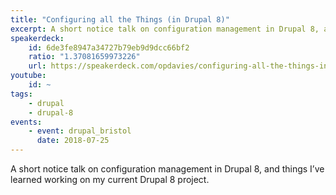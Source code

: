 ```yaml
---
title: "Configuring all the Things (in Drupal 8)"
excerpt: A short notice talk on configuration management in Drupal 8, and things I’ve learned working on my current Drupal 8 project.
speakerdeck:
    id: 6de3fe8947a34727b79eb9d9dcc66bf2
    ratio: "1.37081659973226"
    url: https://speakerdeck.com/opdavies/configuring-all-the-things-in-drupal-8
youtube:
    id: ~
tags:
    - drupal
    - drupal-8
events:
    - event: drupal_bristol
      date: 2018-07-25
---
```

A short notice talk on configuration management in Drupal 8, and things I’ve learned working on my current Drupal 8 project.
